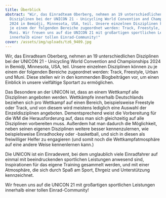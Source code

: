 ```yaml
---
title: Überblick
abstract: "Wir, das Einradteam Oberberg, nehmen an 19 unterschiedlichen
  Disziplinen bei der UNICON 21 - Unicycling World Convention and Championships
  2024 in Bemidji, Minnesota, USA, teil. Unsere einzelnen Disziplinen können zu
  je einem der folgenden Bereiche zugeordnet werden: Track, Freestyle, Urban und
  Muni. Wir freuen uns auf die UNICON 21 mit großartigen sportlichen Leistungen
  innerhalb einer tollen Einrad-Community!"
cover: /assets/img/uploads/tz6_9409.jpg
---
```

Wir, das Einradteam Oberberg, nehmen an 19 unterschiedlichen Disziplinen bei der UNICON 21 - Unicycling World Convention and Championships 2024 in Bemidji, Minnesota, USA, teil. Unsere einzelnen Disziplinen können zu je einem der folgenden Bereiche zugeordnet werden: Track, Freestyle, Urban und Muni. Diese stellen wir in den kommenden Blogbeiträgen vor, um einen Einblick in unsere vielfältige Sportart zu ermöglichen.

Das Besondere an der UNICON ist, dass an einem Wettkampf alle Disziplinen angeboten werden. Wettkämpfe innerhalb Deutschlands beziehen sich pro Wettkampf auf einen Bereich, beispielsweise Freestyle oder Track, und von diesem wird meistens lediglich eine Auswahl der Einzeldisziplinen angeboten. Dementsprechend weist die Vorbereitung für die WM die Herausforderung auf, dass man sich gleichzeitig auf alle Disziplinen vorbereiten muss. Außerdem hat man dadurch die Möglichkeit, neben seinen eigenen Disziplinen weitere besser kennenzulernen, wie beispielsweise Einradhockey oder -basketball, und sich in diesen als freiwilliger Helfer zu engagieren (und somit noch die Wettkampfatmosphäre auf eine andere Weise kennenlernen kann.)

Die UNICON ist ein Einradevent, bei dem unglaublich viele Einradfahrer auf einmal mit beeindruckenden sportlichen Leistungen anwesend sind, Inspirationen für das eigene Training gesammelt werden, und mit einer Atmosphäre, die sich durch Spaß am Sport, Ehrgeiz und Unterstützung kennzeichnet.

Wir freuen uns auf die UNICON 21 mit großartigen sportlichen Leistungen innerhalb einer tollen Einrad-Community!